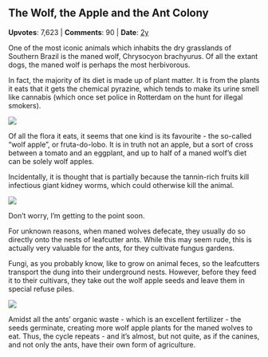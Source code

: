 ## The Wolf, the Apple and the Ant Colony
    
**Upvotes**: 7,623 | **Comments**: 90 | **Date**: [2y](https://www.quora.com/What-are-some-unusual-food-chains-in-nature/answer/Gary-Meaney)

One of the most iconic animals which inhabits the dry grasslands of Southern Brazil is the maned wolf, Chrysocyon brachyurus. Of all the extant dogs, the maned wolf is perhaps the most herbivorous.

In fact, the majority of its diet is made up of plant matter. It is from the plants it eats that it gets the chemical pyrazine, which tends to make its urine smell like cannabis (which once set police in Rotterdam on the hunt for illegal smokers).

![](https://qph.fs.quoracdn.net/main-qimg-a89f145b3dbbdcb9a354b0a603f90350-lq)

Of all the flora it eats, it seems that one kind is its favourite - the so-called “wolf apple”, or fruta-do-lobo. It is in truth not an apple, but a sort of cross between a tomato and an eggplant, and up to half of a maned wolf’s diet can be solely wolf apples.

Incidentally, it is thought that is partially because the tannin-rich fruits kill infectious giant kidney worms, which could otherwise kill the animal.

![](https://qph.fs.quoracdn.net/main-qimg-3de4602f2ade39ae9c0197fad9802d63-lq)

Don’t worry, I’m getting to the point soon.

For unknown reasons, when maned wolves defecate, they usually do so directly onto the nests of leafcutter ants. While this may seem rude, this is actually very valuable for the ants, for they cultivate fungus gardens.

Fungi, as you probably know, like to grow on animal feces, so the leafcutters transport the dung into their underground nests. However, before they feed it to their cultivars, they take out the wolf apple seeds and leave them in special refuse piles.

![](https://qph.fs.quoracdn.net/main-qimg-16285d0f00f5287aee873eeb3e7473e3-lq)

Amidst all the ants’ organic waste - which is an excellent fertilizer - the seeds germinate, creating more wolf apple plants for the maned wolves to eat. Thus, the cycle repeats - and it’s almost, but not quite, as if the canines, and not only the ants, have their own form of agriculture.

